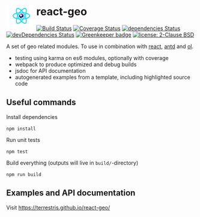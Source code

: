# react-geo <img align="left" src="logo.svg" width="80px" />

[![Build Status](https://travis-ci.org/terrestris/react-geo.svg?branch=master)](https://travis-ci.org/terrestris/react-geo)
[![Coverage Status](https://coveralls.io/repos/github/terrestris/react-geo/badge.svg?branch=master)](https://coveralls.io/github/terrestris/react-geo?branch=master)
[![dependencies Status](https://david-dm.org/terrestris/react-geo/status.svg)](https://david-dm.org/terrestris/react-geo)
[![devDependencies Status](https://david-dm.org/terrestris/react-geo/dev-status.svg)](https://david-dm.org/terrestris/react-geo?type=dev)
[![Greenkeeper badge](https://badges.greenkeeper.io/terrestris/react-geo.svg)](https://greenkeeper.io/)
[![license: 2-Clause BSD](https://img.shields.io/badge/license-2--Clause%20BSD-brightgreen.svg)](https://opensource.org/licenses/BSD-2-Clause)

A set of geo related modules. To use in combination with [react](https://github.com/facebook/react), [antd](https://github.com/ant-design/ant-design) and [ol](https://github.com/openlayers/openlayers).

* testing using karma on es6 modules, optionally with coverage
* webpack to produce optimized and debug builds
* jsdoc for API documentation
* autogenerated examples from a template, including highlighted source code

## Useful commands

Install dependencies

    npm install

Run unit tests

    npm test

Build everything (outputs will live in `build/`-directory)

    npm run build

## Examples and API documentation

Visit https://terrestris.github.io/react-geo/
